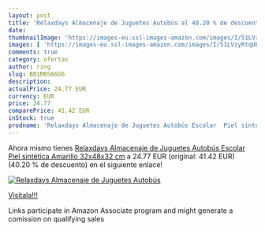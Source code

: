 ```yaml
---
layout: post
title: 'Relaxdays Almacenaje de Juguetes Autobús al 40.20 % de descuento'
date: 
thumbnailImage: 'https://images-eu.ssl-images-amazon.com/images/I/51LVzyRtqUL._SL200_.jpg'
images: [ 'https://images-eu.ssl-images-amazon.com/images/I/51LVzyRtqUL._SL200_.jpg' ]
comments: true
category: ofertas
author: ring
slug: B01M0S66G6
description:
actualPrice: 24.77 EUR
currency: EUR
price: 24.77
comparePrice: 41.42 EUR
inStock: true
prodname: 'Relaxdays Almacenaje de Juguetes Autobús Escolar  Piel sintética  Amarillo  32x48x32 cm'
---
```


Ahora mismo tienes [Relaxdays Almacenaje de Juguetes Autobús Escolar  Piel sintética  Amarillo  32x48x32 cm](https://www.amazon.es/dp/B01M0S66G6/?tag=tolees-21) a 24.77 EUR (original: 41.42 EUR) (40.20 %  de descuento) en el siguiente enlace!

[![Relaxdays Almacenaje de Juguetes Autobús](https://images-eu.ssl-images-amazon.com/images/I/51LVzyRtqUL._SL200_.jpg)](https://www.amazon.es/dp/B01M0S66G6/?tag=tolees-21)

[Visítala!!!](https://www.amazon.es/dp/B01M0S66G6/?tag=tolees-21)

Links participate in Amazon Associate program and might generate a comission on qualifying sales
